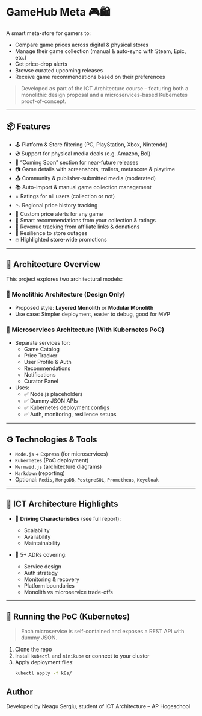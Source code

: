 # GameHub Meta 🎮🛍️

A smart meta-store for gamers to:
- Compare game prices across digital & physical stores
- Manage their game collection (manual & auto-sync with Steam, Epic, etc.)
- Get price-drop alerts
- Browse curated upcoming releases
- Receive game recommendations based on their preferences

> Developed as part of the ICT Architecture course – featuring both a monolithic design proposal and a microservices-based Kubernetes proof-of-concept.

---

## 📦 Features

- 🕹️ Platform & Store filtering (PC, PlayStation, Xbox, Nintendo)
- 💿 Support for physical media deals (e.g. Amazon, Bol)
- 🔮 “Coming Soon” section for near-future releases
- 📷 Game details with screenshots, trailers, metascore & playtime
- 📤 Community & publisher-submitted media (moderated)
- 📚 Auto-import & manual game collection management
- ⭐ Ratings for all users (collection or not)
- 📉 Regional price history tracking
- 🔔 Custom price alerts for any game
- 🎯 Smart recommendations from your collection & ratings
- 💸 Revenue tracking from affiliate links & donations
- 🔁 Resilience to store outages
- 🔥 Highlighted store-wide promotions

---

## 📐 Architecture Overview

This project explores two architectural models:

### 🔸 Monolithic Architecture (Design Only)
- Proposed style: **Layered Monolith** or **Modular Monolith**
- Use case: Simpler deployment, easier to debug, good for MVP

### 🔹 Microservices Architecture (With Kubernetes PoC)
- Separate services for:
  - Game Catalog
  - Price Tracker
  - User Profile & Auth
  - Recommendations
  - Notifications
  - Curator Panel
- Uses:
  - ✅ Node.js placeholders
  - ✅ Dummy JSON APIs
  - ✅ Kubernetes deployment configs
  - ✅ Auth, monitoring, resilience setups

---

## ⚙️ Technologies & Tools

- `Node.js` + `Express` (for microservices)
- `Kubernetes` (PoC deployment)
- `Mermaid.js` (architecture diagrams)
- `Markdown` (reporting)
- Optional: `Redis`, `MongoDB`, `PostgreSQL`, `Prometheus`, `Keycloak`

---

## 🧠 ICT Architecture Highlights

- 🎯 **Driving Characteristics** (see full report):
  - Scalability
  - Availability
  - Maintainability

- 📄 5+ ADRs covering:
  - Service design
  - Auth strategy
  - Monitoring & recovery
  - Platform boundaries
  - Monolith vs microservice trade-offs

---

## 🚀 Running the PoC (Kubernetes)

> Each microservice is self-contained and exposes a REST API with dummy JSON.

1. Clone the repo  
2. Install `kubectl` and `minikube` or connect to your cluster  
3. Apply deployment files:
   ```bash
   kubectl apply -f k8s/

## Author
Developed by Neagu Sergiu, student of ICT Architecture – AP Hogeschool
